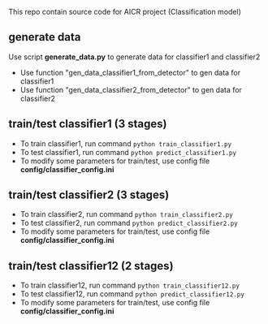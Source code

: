 This repo contain source code for AICR project (Classification model)

## generate data	
Use script **generate_data.py** to generate data for classifier1 and classifier2
- Use function "gen_data_classifier1_from_detector" to gen data for classifier1
- Use function "gen_data_classifier2_from_detector" to gen data for classifier2

## train/test classifier1 (3 stages)
  - To train classifier1, run command `python train_classifier1.py`
  - To test classifier1, run command `python predict_classifier1.py`
  - To modify some parameters for train/test, use config file **config/classifier_config.ini**

## train/test classifier2 (3 stages)
  - To train classifier2, run command `python train_classifier2.py`
  - To test classifier2, run command `python predict_classifier2.py`
  - To modify some parameters for train/test, use config file **config/classifier_config.ini**
  
## train/test classifier12 (2 stages)
  - To train classifier12, run command `python train_classifier12.py`
  - To test classifier12, run command `python predict_classifier12.py`
  - To modify some parameters for train/test, use config file **config/classifier_config.ini**

